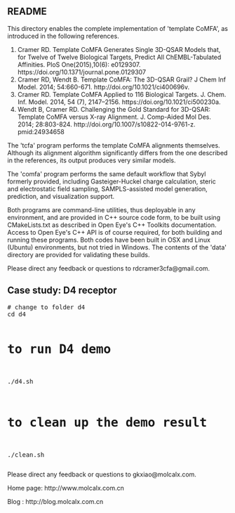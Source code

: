 <h2>README</h2>
This directory enables the complete implementation of 'template CoMFA', as introduced in the following references.
<ol>
   <li>Cramer RD. Template CoMFA Generates Single 3D-QSAR Models that, for Twelve of Twelve Biological Targets, Predict All ChEMBL-Tabulated Affinities. PloS One(2015),10(6): e0129307. https://doi.org/10.1371/journal.pone.0129307</li>
   <li>Cramer RD, Wendt B. Template CoMFA: The 3D-QSAR Grail? J Chem Inf Model. 2014; 54:660-671. http://doi.org/10.1021/ci400696v.</li>
   <li>Cramer RD. Template CoMFA Applied to 116 Biological Targets. J. Chem. Inf. Model. 2014, 54 (7), 2147–2156. https://doi.org/10.1021/ci500230a.</li>
   <li> Wendt B, Cramer RD. Challenging the Gold Standard for 3D-QSAR: Template CoMFA versus X-ray Alignment. J. Comp-Aided Mol Des. 2014; 28:803-824. http://doi.org/10.1007/s10822-014-9761-z. pmid:24934658</li>
</ol>

<p>The 'tcfa' program performs the template CoMFA alignments themselves. Although its alignment algorithm significantly differs from the one described in the references, its output produces very similar models.</p>

<p>The 'comfa' program performs the same default workflow that Sybyl formerly provided, including Gasteiger-Huckel charge calculation, steric and electrostatic field sampling, SAMPLS-assisted model generation, prediction, and visualization support.</p>

<p>Both programs are command-line utilities, thus deployable in any environment, and are provided in C++ source code form, to be built using CMakeLists.txt as described in Open Eye's C++ Toolkits documentation. Access to Open Eye's C++ API is of course required, for both building and running these programs. Both codes have been built in OSX and Linux (Ubuntu) environments, but not tried in Windows. The contents of the 'data' directory are provided for validating these builds.</p>

<p>Please direct any feedback or questions to rdcramer3cfa@gmail.com. </p>

<h2>Case study: D4 receptor</h2>
<pre line="1" lang="shell">
# change to folder d4
cd d4

# to run D4 demo
./d4.sh

# to clean up the demo result
./clean.sh
</pre>

<p>Please direct any feedback or questions to gkxiao@molcalx.com.</p>
<p>Home page: http://www.molcalx.com.cn</p>
<p>Blog : http://blog.molcalx.com.cn</p>
